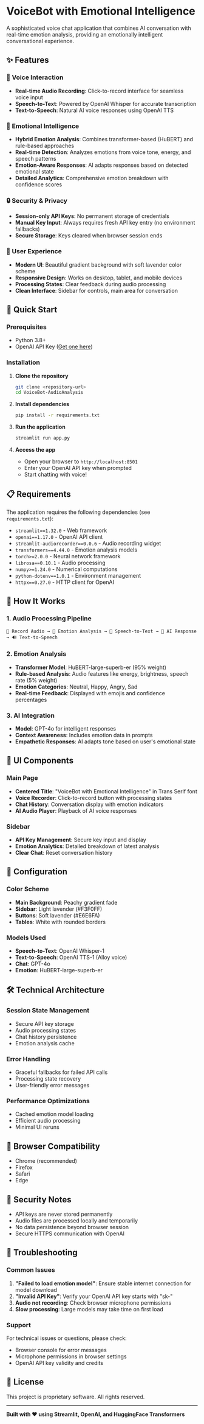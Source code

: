 # VoiceBot with Emotional Intelligence

A sophisticated voice chat application that combines AI conversation with real-time emotion analysis, providing an emotionally intelligent conversational experience.

## ✨ Features

### 🎤 Voice Interaction
- **Real-time Audio Recording**: Click-to-record interface for seamless voice input
- **Speech-to-Text**: Powered by OpenAI Whisper for accurate transcription
- **Text-to-Speech**: Natural AI voice responses using OpenAI TTS

### 🧠 Emotional Intelligence
- **Hybrid Emotion Analysis**: Combines transformer-based (HuBERT) and rule-based approaches
- **Real-time Detection**: Analyzes emotions from voice tone, energy, and speech patterns
- **Emotion-Aware Responses**: AI adapts responses based on detected emotional state
- **Detailed Analytics**: Comprehensive emotion breakdown with confidence scores

### 🔒 Security & Privacy
- **Session-only API Keys**: No permanent storage of credentials
- **Manual Key Input**: Always requires fresh API key entry (no environment fallbacks)
- **Secure Storage**: Keys cleared when browser session ends

### 🎨 User Experience
- **Modern UI**: Beautiful gradient background with soft lavender color scheme
- **Responsive Design**: Works on desktop, tablet, and mobile devices
- **Processing States**: Clear feedback during audio processing
- **Clean Interface**: Sidebar for controls, main area for conversation

## 🚀 Quick Start

### Prerequisites
- Python 3.8+
- OpenAI API Key ([Get one here](https://platform.openai.com/api-keys))

### Installation

1. **Clone the repository**
   ```bash
   git clone <repository-url>
   cd VoiceBot-AudioAnalysis
   ```

2. **Install dependencies**
   ```bash
   pip install -r requirements.txt
   ```

3. **Run the application**
   ```bash
   streamlit run app.py
   ```

4. **Access the app**
   - Open your browser to `http://localhost:8501`
   - Enter your OpenAI API key when prompted
   - Start chatting with voice!

## 📋 Requirements

The application requires the following dependencies (see `requirements.txt`):

- `streamlit==1.32.0` - Web framework
- `openai==1.17.0` - OpenAI API client
- `streamlit-audiorecorder==0.0.6` - Audio recording widget
- `transformers==4.44.0` - Emotion analysis models
- `torch>=2.0.0` - Neural network framework
- `librosa==0.10.1` - Audio processing
- `numpy>=1.24.0` - Numerical computations
- `python-dotenv==1.0.1` - Environment management
- `httpx==0.27.0` - HTTP client for OpenAI

## 🎯 How It Works

### 1. Audio Processing Pipeline
```
🎤 Record Audio → 🧠 Emotion Analysis → 📝 Speech-to-Text → 🤖 AI Response → 🔊 Text-to-Speech
```

### 2. Emotion Analysis
- **Transformer Model**: HuBERT-large-superb-er (95% weight)
- **Rule-based Analysis**: Audio features like energy, brightness, speech rate (5% weight)
- **Emotion Categories**: Neutral, Happy, Angry, Sad
- **Real-time Feedback**: Displayed with emojis and confidence percentages

### 3. AI Integration
- **Model**: GPT-4o for intelligent responses
- **Context Awareness**: Includes emotion data in prompts
- **Empathetic Responses**: AI adapts tone based on user's emotional state

## 🎨 UI Components

### Main Page
- **Centered Title**: "VoiceBot with Emotional Intelligence" in Trans Serif font
- **Voice Recorder**: Click-to-record button with processing states
- **Chat History**: Conversation display with emotion indicators
- **AI Audio Player**: Playback of AI voice responses

### Sidebar
- **API Key Management**: Secure key input and display
- **Emotion Analytics**: Detailed breakdown of latest analysis
- **Clear Chat**: Reset conversation history

## 🔧 Configuration

### Color Scheme
- **Main Background**: Peachy gradient fade
- **Sidebar**: Light lavender (#F3F0FF)
- **Buttons**: Soft lavender (#E6E6FA)
- **Tables**: White with rounded borders

### Models Used
- **Speech-to-Text**: OpenAI Whisper-1
- **Text-to-Speech**: OpenAI TTS-1 (Alloy voice)
- **Chat**: GPT-4o
- **Emotion**: HuBERT-large-superb-er

## 🛠️ Technical Architecture

### Session State Management
- Secure API key storage
- Audio processing states
- Chat history persistence
- Emotion analysis cache

### Error Handling
- Graceful fallbacks for failed API calls
- Processing state recovery
- User-friendly error messages

### Performance Optimizations
- Cached emotion model loading
- Efficient audio processing
- Minimal UI reruns

## 📱 Browser Compatibility
- Chrome (recommended)
- Firefox
- Safari
- Edge

## 🔐 Security Notes
- API keys are never stored permanently
- Audio files are processed locally and temporarily
- No data persistence beyond browser session
- Secure HTTPS communication with OpenAI

## 🐛 Troubleshooting

### Common Issues
1. **"Failed to load emotion model"**: Ensure stable internet connection for model download
2. **"Invalid API Key"**: Verify your OpenAI API key starts with "sk-"
3. **Audio not recording**: Check browser microphone permissions
4. **Slow processing**: Large models may take time on first load

### Support
For technical issues or questions, please check:
- Browser console for error messages
- Microphone permissions in browser settings
- OpenAI API key validity and credits

## 📄 License
This project is proprietary software. All rights reserved.

---

**Built with ❤️ using Streamlit, OpenAI, and HuggingFace Transformers** 